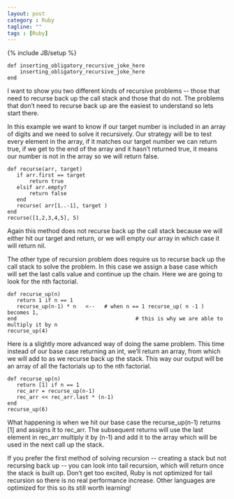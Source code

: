 ```yaml
---
layout: post
category : Ruby
tagline: ""
tags : [Ruby]
---
```

{% include JB/setup %}

```
def inserting_obligatory_recursive_joke_here
    inserting_obligatory_recursive_joke_here
end
```

I want to show you two different kinds of recursive problems -- those that need to recurse back up the call stack and those that do not. The problems that don’t need to recurse back up are the easiest to understand so lets start there.

In this example we want to know if our target number is included in an array of digits and we need to solve it recursively. Our strategy will be to test every element in the array, if it matches our target number we can return true, if we get to the end of the array and it hasn’t returned true, it means our number is not in the array so we will return false.

```
def recurse(arr, target)
   if arr.first == target
       return true
   elsif arr.empty?
       return false
   end
   recurse( arr[1..-1], target )
end
recurse([1,2,3,4,5], 5)
```

Again this method does not recurse back up the call stack because we will either hit our target and return, or we will empty our array in which case it will return nil.


The other type of recursion problem does require us to recurse back up the call stack to solve the problem. In this case we assign a base case which will set the last calls value and continue up the chain. Here we are going to look for the nth factorial.


```
def recurse_up(n)
   return 1 if n == 1
   recurse_up(n-1) * n   <--   # when n == 1 recurse_up( n -1 ) becomes 1,
end                                      # this is why we are able to multiply it by n
recurse_up(4)                      
```

Here is a slightly more advanced way of doing the same problem. This time instead of our base case returning an int, we’ll return an array, from which we will add to as we recurse back up the stack. This way our output will be an array of all the factorials up to the nth factorial.

```
def recurse_up(n)
   return [1] if n == 1
   rec_arr = recurse_up(n-1)
   rec_arr << rec_arr.last * (n-1)
end
recurse_up(6)
```

What happening is when we hit our base case the recurse_up(n-1) returns [1] and assigns it to rec_arr. The subsequent returns will use the last element in rec_arr multiply it by (n-1) and add it to the array which will be used in the next call up the stack.


If you prefer the first method of solving recursion -- creating a stack but not recursing back up -- you can look into tail recursion, which will return once the stack is built up. Don’t get too excited, Ruby is not optimized for tail recursion so there is no real performance increase. Other languages are optimized for this so its still worth learning!
